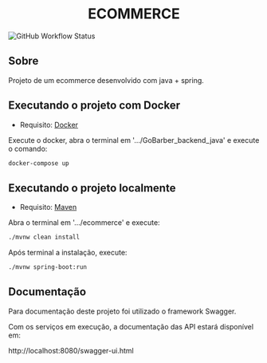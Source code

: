 <h1 align="center">ECOMMERCE</h1>

![GitHub Workflow Status](https://img.shields.io/github/workflow/status/jamadeu/ecommerce/Java%20CI)

## Sobre

Projeto de um ecommerce desenvolvido com java + spring.

## Executando o projeto com Docker

* Requisito: [Docker](https://docs.docker.com/get-docker/)

Execute o docker, abra o terminal em '.../GoBarber_backend_java' e execute o comando:

```sh
docker-compose up
```

## Executando o projeto localmente

* Requisito: [Maven](https://maven.apache.org/download.cgi)

Abra o terminal em '.../ecommerce' e execute:

```sh
./mvnw clean install
```

Após terminal a instalação, execute:

```sh
./mvnw spring-boot:run
```

## Documentação

Para documentação deste projeto foi utilizado o framework Swagger.

Com os serviços em execução, a documentação das API estará disponível em:

http://localhost:8080/swagger-ui.html

